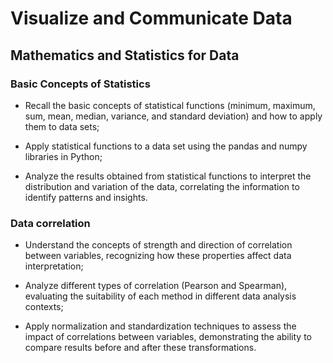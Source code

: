# Visualize and Communicate Data
## Mathematics and Statistics for Data

### Basic Concepts of Statistics
- Recall the basic concepts of statistical functions (minimum, maximum, sum, mean, median, variance, and standard deviation) and how to apply them to data sets;

- Apply statistical functions to a data set using the pandas and numpy libraries in Python;

- Analyze the results obtained from statistical functions to interpret the distribution and variation of the data, correlating the information to identify patterns and insights. 

### Data correlation
- Understand the concepts of strength and direction of correlation between variables, recognizing how these properties affect data interpretation;

- Analyze different types of correlation (Pearson and Spearman), evaluating the suitability of each method in different data analysis contexts;

- Apply normalization and standardization techniques to assess the impact of correlations between variables, demonstrating the ability to compare results before and after these transformations.